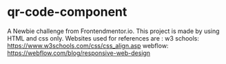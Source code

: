 # qr-code-component
A Newbie challenge from Frontendmentor.io.
This project is made by using HTML and css only.
Websites used for references are :
w3 schools: https://www.w3schools.com/css/css_align.asp
webflow: https://webflow.com/blog/responsive-web-design
